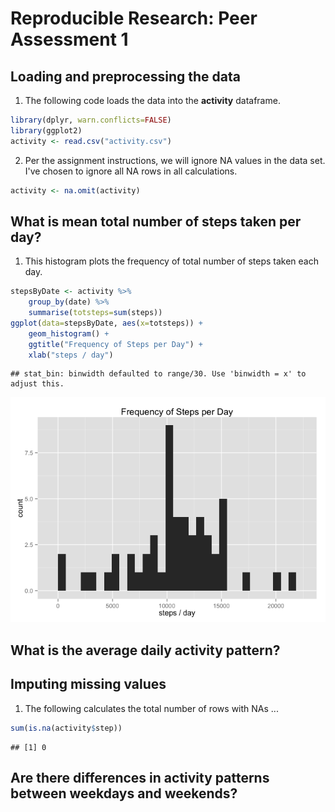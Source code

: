 # Reproducible Research: Peer Assessment 1


## Loading and preprocessing the data
1. The following code loads the data into the **activity** dataframe.

```r
library(dplyr, warn.conflicts=FALSE)
library(ggplot2)
activity <- read.csv("activity.csv")
```
2. Per the assignment instructions, we will ignore NA values in the data set.  I've chosen to ignore all NA rows in all calculations.

```r
activity <- na.omit(activity)
```


## What is mean total number of steps taken per day?
1. This histogram plots the frequency of total number of steps taken each day.

```r
stepsByDate <- activity %>%
    group_by(date) %>%
    summarise(totsteps=sum(steps))
ggplot(data=stepsByDate, aes(x=totsteps)) +
    geom_histogram() +
    ggtitle("Frequency of Steps per Day") +
    xlab("steps / day")
```

```
## stat_bin: binwidth defaulted to range/30. Use 'binwidth = x' to adjust this.
```

![](PA1_template_files/figure-html/unnamed-chunk-3-1.png) 

## What is the average daily activity pattern?



## Imputing missing values
1. The following calculates the total number of rows with NAs ...

```r
sum(is.na(activity$step))
```

```
## [1] 0
```


## Are there differences in activity patterns between weekdays and weekends?
